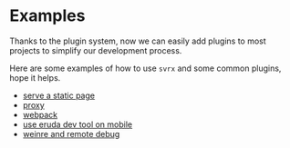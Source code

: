 # Examples

Thanks to the plugin system, now we can easily add plugins to most projects to simplify our development process.   

Here are some examples of how to use `svrx` and some common plugins, hope it helps.

- [serve a static page](https://github.com/x-orpheus/svrx/blob/master/examples/serve-static-page)
- [proxy](https://github.com/x-orpheus/svrx/blob/master/examples/proxy)
- [webpack](https://github.com/x-orpheus/svrx-plugin-webpack/tree/master/example)
- [use eruda dev tool on mobile](https://github.com/x-orpheus/svrx/tree/master/examples/eruda)
- [weinre and remote debug](https://github.com/x-orpheus/svrx/blob/master/examples/weinre)
